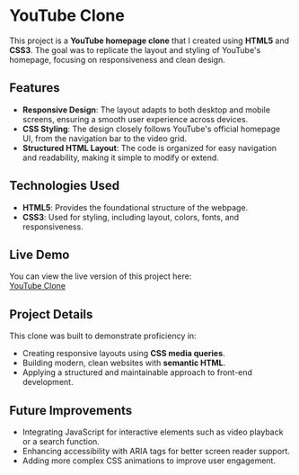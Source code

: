 # YouTube Clone

This project is a **YouTube homepage clone** that I created using **HTML5** and **CSS3**. The goal was to replicate the layout and styling of YouTube's homepage, focusing on responsiveness and clean design.

## Features

- **Responsive Design**: The layout adapts to both desktop and mobile screens, ensuring a smooth user experience across devices.
- **CSS Styling**: The design closely follows YouTube's official homepage UI, from the navigation bar to the video grid.
- **Structured HTML Layout**: The code is organized for easy navigation and readability, making it simple to modify or extend.

## Technologies Used

- **HTML5**: Provides the foundational structure of the webpage.
- **CSS3**: Used for styling, including layout, colors, fonts, and responsiveness.

## Live Demo

You can view the live version of this project here:  
[YouTube Clone](https://shristituladhar.github.io/youtube/)

## Project Details

This clone was built to demonstrate proficiency in:
- Creating responsive layouts using **CSS media queries**.
- Building modern, clean websites with **semantic HTML**.
- Applying a structured and maintainable approach to front-end development.

## Future Improvements

- Integrating JavaScript for interactive elements such as video playback or a search function.
- Enhancing accessibility with ARIA tags for better screen reader support.
- Adding more complex CSS animations to improve user engagement.
